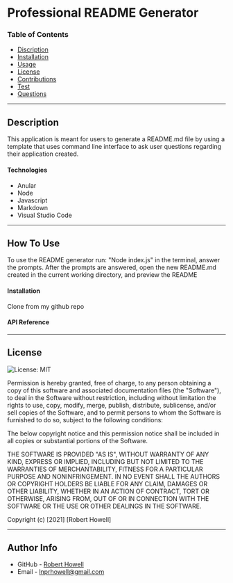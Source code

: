 # Professional README Generator



### Table of Contents
- [Discription](#discription)
- [Installation](#installation)
- [Usage](#usage)
- [License](#license)
- [Contributions](#contributions)
- [Test](#test)
- [Questions](#questions)

---

## Description
This application is meant for users to generate a README.md file by using a template that uses command line interface to ask user questions regarding their application created.

#### Technologies
- Anular
- Node
- Javascript
- Markdown
- Visual Studio Code

---

## How To Use
To use the README generator run: "Node index.js" in the terminal, answer the prompts. After the prompts are answered, open the new README.md created in the current working directory, and preview the README

#### Installation
Clone from my github repo

#### API Reference

---

## License
![License: MIT](https://img.shields.io/badge/License-MIT-yellow.svg)

Permission is hereby granted, free of charge, to any person obtaining a copy
of this software and associated documentation files (the "Software"), to deal
in the Software without restriction, including without limitation the rights
to use, copy, modify, merge, publish, distribute, sublicense, and/or sell
copies of the Software, and to permit persons to whom the Software is
furnished to do so, subject to the following conditions:

The below copyright notice and this permission notice shall be included in all
copies or substantial portions of the Software.

THE SOFTWARE IS PROVIDED "AS IS", WITHOUT WARRANTY OF ANY KIND, EXPRESS OR
IMPLIED, INCLUDING BUT NOT LIMITED TO THE WARRANTIES OF MERCHANTABILITY,
FITNESS FOR A PARTICULAR PURPOSE AND NONINFRINGEMENT. IN NO EVENT SHALL THE
AUTHORS OR COPYRIGHT HOLDERS BE LIABLE FOR ANY CLAIM, DAMAGES OR OTHER
LIABILITY, WHETHER IN AN ACTION OF CONTRACT, TORT OR OTHERWISE, ARISING FROM,
OUT OF OR IN CONNECTION WITH THE SOFTWARE OR THE USE OR OTHER DEALINGS IN THE
SOFTWARE.

Copyright (c) [2021] [Robert Howell]



---

## Author Info
- GitHub - [Robert Howell](https://github.com/lpnrhowell)
- Email - [lnprhowell@gmail.com]()
